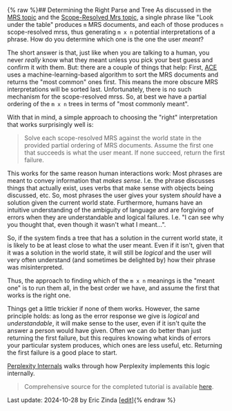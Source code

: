 {% raw %}## Determining the Right Parse and Tree
As discussed in the [MRS topic](https://blog.inductorsoftware.com/Perplexity/home/mrscon/devhowto0010MRS) and the [Scope-Resolved Mrs topic](https://blog.inductorsoftware.com/Perplexity/home/mrscon/devhowto0020WellFormedTree), a single phrase like "Look under the table" produces `m` MRS documents, and each of those produces `n` scope-resolved mrss, thus generating `m x n` potential interpretations of a phrase. How do you determine which one is the one the user *meant*?

The short answer is that, just like when you are talking to a human, you never *really* know what they meant unless you pick your best guess and confirm it with them. But: there are a couple of things that help: First, [ACE](http://sweaglesw.org/linguistics/ace/) uses a machine-learning-based algorithm to sort the MRS documents and returns the "most common" ones first. This means the more obscure MRS interpretations will be sorted last. Unfortunately, there is no such mechanism for the scope-resolved mrss. So, at best we have a partial ordering of the `m x n` trees in terms of "most commonly meant". 

With that in mind, a simple approach to choosing the "right" interpretation that works surprisingly well is: 

> Solve each scope-resolved MRS against the world state in the provided partial ordering of MRS documents. Assume the first one that succeeds is what the user meant. If none succeed, return the first failure.

This works for the same reason human interactions work: Most phrases are meant to convey information that *makes sense*. I.e. the phrase discusses things that actually exist, uses verbs that make sense with objects being discussed, etc. So, most phrases the user gives your system *should* have a solution given the current world state. Furthermore, humans have an intuitive understanding of the ambiguity of language and are forgiving of errors when they are understandable and logical failures. I.e. "I can see why you thought that, even though it wasn't what I meant...". 

So, if the system finds a tree that has a solution in the current world state, it is likely to be at least close to what the user meant. Even if it isn't, given that it was a solution in the world state, it will still be *logical* and the user will very often understand (and sometimes be delighted by) how their phrase was misinterpreted.

Thus, the approach to finding which of the `m x n` meanings is the "meant one" is to run them all, in the best order we have, and assume the first that works is the right one.

Things get a little trickier if none of them works. However, the same principle holds: as long as the error response we give is *logical* and *understandable*, it will make sense to the user, even if it isn't quite the answer a person would have given. Often we can do better than just returning the first failure, but this requires knowing what kinds of errors your particular system produces, which ones are less useful, etc. Returning the first failure is a good place to start.

[Perplexity Internals](https://blog.inductorsoftware.com/Perplexity/home/pxint/pxint0071WhichParseAndTree) walks through how Perplexity implements this logic internally.

> Comprehensive source for the completed tutorial is available [here](https://github.com/EricZinda/Perplexity).

Last update: 2024-10-28 by Eric Zinda [[edit](https://github.com/EricZinda/Perplexity/edit/main/docs/devcon/devcon0060WhichParseAndTree.md)]{% endraw %}